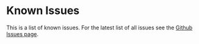 # Known Issues

This is a list of known issues. For the latest list of all issues see the [Github Issues page](https://github.com/deepgram-starters/nextjs-text-to-speech/issues).
